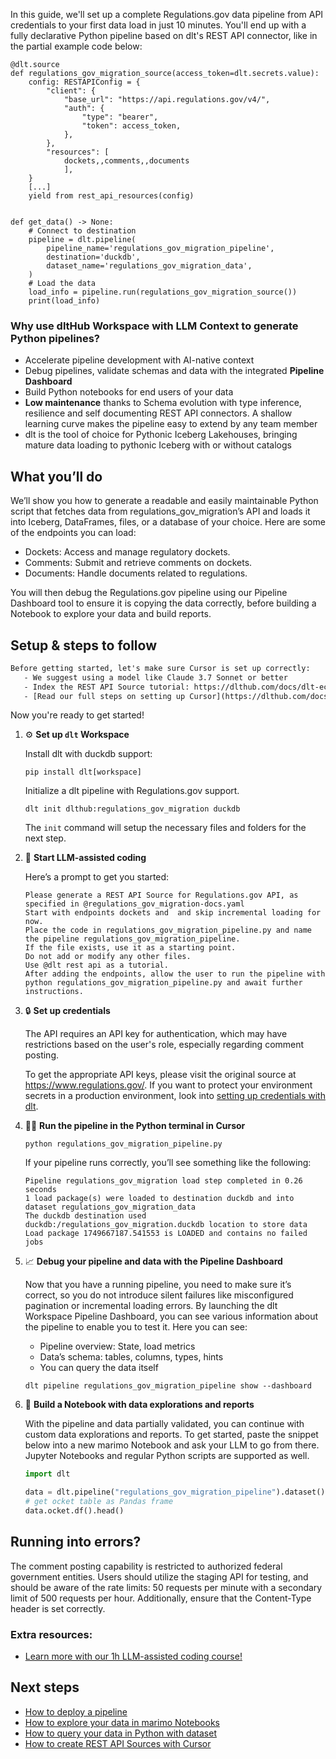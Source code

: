 In this guide, we'll set up a complete Regulations.gov data pipeline from API credentials to your first data load in just 10 minutes. You'll end up with a fully declarative Python pipeline based on dlt's REST API connector, like in the partial example code below:

```python-outcome
@dlt.source
def regulations_gov_migration_source(access_token=dlt.secrets.value):
    config: RESTAPIConfig = {
        "client": {
            "base_url": "https://api.regulations.gov/v4/",
            "auth": {
                "type": "bearer",
                "token": access_token,
            },
        },
        "resources": [
            dockets,,comments,,documents
            ],
    }
    [...]
    yield from rest_api_resources(config)


def get_data() -> None:
    # Connect to destination
    pipeline = dlt.pipeline(
        pipeline_name='regulations_gov_migration_pipeline',
        destination='duckdb',
        dataset_name='regulations_gov_migration_data', 
    )
    # Load the data
    load_info = pipeline.run(regulations_gov_migration_source())
    print(load_info) 
```

### Why use dltHub Workspace with LLM Context to generate Python pipelines?

- Accelerate pipeline development with AI-native context
- Debug pipelines, validate schemas and data with the integrated **Pipeline Dashboard**
- Build Python notebooks for end users of your data
- **Low maintenance** thanks to Schema evolution with type inference, resilience and self documenting REST API connectors. A shallow learning curve makes the pipeline easy to extend by any team member
- dlt is the tool of choice for Pythonic Iceberg Lakehouses, bringing mature data loading to pythonic Iceberg with or without catalogs

## What you’ll do

We’ll show you how to generate a readable and easily maintainable Python script that fetches data from regulations_gov_migration’s API and loads it into Iceberg, DataFrames, files, or a database of your choice. Here are some of the endpoints you can load:

- Dockets: Access and manage regulatory dockets.
- Comments: Submit and retrieve comments on dockets.
- Documents: Handle documents related to regulations.

You will then debug the Regulations.gov pipeline using our Pipeline Dashboard tool to ensure it is copying the data correctly, before building a Notebook to explore your data and build reports.

## Setup & steps to follow

```default
Before getting started, let's make sure Cursor is set up correctly:
   - We suggest using a model like Claude 3.7 Sonnet or better
   - Index the REST API Source tutorial: https://dlthub.com/docs/dlt-ecosystem/verified-sources/rest_api/ and add it to context as **@dlt rest api**
   - [Read our full steps on setting up Cursor](https://dlthub.com/docs/dlt-ecosystem/llm-tooling/cursor-restapi#23-configuring-cursor-with-documentation)
```

Now you're ready to get started!

1. ⚙️ **Set up `dlt` Workspace**
    
    Install dlt with duckdb support:
    ```shell
    pip install dlt[workspace]
    ```

    Initialize a dlt pipeline with Regulations.gov support.
    ```shell
    dlt init dlthub:regulations_gov_migration duckdb
    ```

    The `init` command will setup the necessary files and folders for the next step.
    
2. 🤠 **Start LLM-assisted coding**
    
    Here’s a prompt to get you started:
    
    ```prompt
    Please generate a REST API Source for Regulations.gov API, as specified in @regulations_gov_migration-docs.yaml 
    Start with endpoints dockets and  and skip incremental loading for now. 
    Place the code in regulations_gov_migration_pipeline.py and name the pipeline regulations_gov_migration_pipeline. 
    If the file exists, use it as a starting point. 
    Do not add or modify any other files. 
    Use @dlt rest api as a tutorial. 
    After adding the endpoints, allow the user to run the pipeline with python regulations_gov_migration_pipeline.py and await further instructions.
    ```

    
3. 🔒 **Set up credentials** 
    
    The API requires an API key for authentication, which may have restrictions based on the user's role, especially regarding comment posting.
    
    To get the appropriate API keys, please visit the original source at https://www.regulations.gov/.
    If you want to protect your environment secrets in a production environment, look into [setting up credentials with dlt](https://dlthub.com/docs/walkthroughs/add_credentials).
    
4. 🏃‍♀️ **Run the pipeline in the Python terminal in Cursor**
    
    ```shell
    python regulations_gov_migration_pipeline.py
    ```
    
    If your pipeline runs correctly, you’ll see something like the following:
    
    ```shell
    Pipeline regulations_gov_migration load step completed in 0.26 seconds
    1 load package(s) were loaded to destination duckdb and into dataset regulations_gov_migration_data
    The duckdb destination used duckdb:/regulations_gov_migration.duckdb location to store data
    Load package 1749667187.541553 is LOADED and contains no failed jobs
    ```
    
5. 📈 **Debug your pipeline and data with the Pipeline Dashboard**

    Now that you have a running pipeline, you need to make sure it’s correct, so you do not introduce silent failures like misconfigured pagination or incremental loading errors. By launching the dlt Workspace Pipeline Dashboard, you can see various information about the pipeline to enable you to test it. Here you can see:
    - Pipeline overview: State, load metrics
    - Data’s schema: tables, columns, types, hints
    - You can query the data itself
    
    ```shell
    dlt pipeline regulations_gov_migration_pipeline show --dashboard
    ```
    
6. 🐍 **Build a Notebook with data explorations and reports**

    With the pipeline and data partially validated, you can continue with custom data explorations and reports. To get started, paste the snippet below into a new marimo Notebook and ask your LLM to go from there. Jupyter Notebooks and regular Python scripts are supported as well.

    
    ```python
    import dlt

   data = dlt.pipeline("regulations_gov_migration_pipeline").dataset()
   # get ocket table as Pandas frame
   data.ocket.df().head()
    ```

## Running into errors?

The comment posting capability is restricted to authorized federal government entities. Users should utilize the staging API for testing, and should be aware of the rate limits: 50 requests per minute with a secondary limit of 500 requests per hour. Additionally, ensure that the Content-Type header is set correctly.

### Extra resources:

- [Learn more with our 1h LLM-assisted coding course!](https://www.youtube.com/watch?v=GGid70rnJuM)

## Next steps

- [How to deploy a pipeline](https://dlthub.com/docs/walkthroughs/deploy-a-pipeline)
- [How to explore your data in marimo Notebooks](https://dlthub.com/docs/general-usage/dataset-access/marimo)
- [How to query your data in Python with dataset](https://dlthub.com/docs/general-usage/dataset-access/dataset)
- [How to create REST API Sources with Cursor](https://dlthub.com/docs/dlt-ecosystem/llm-tooling/cursor-restapi)